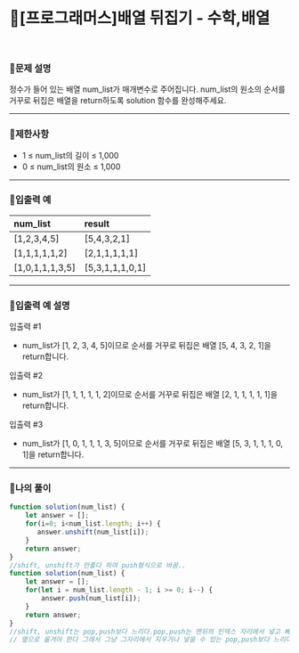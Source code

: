 # 🦄[프로그래머스]배열 뒤집기 - 수학,배열
<br/>

### 🧡문제 설명
정수가 들어 있는 배열 num_list가 매개변수로 주어집니다. num_list의 원소의 순서를 거꾸로 뒤집은 배열을 return하도록 solution 함수를 완성해주세요.
***
### 💛제한사항
- 1 ≤ num_list의 길이 ≤ 1,000
- 0 ≤ num_list의 원소 ≤ 1,000
***
### 💚입출력 예
| num_list | result |
|:---------|:---------|
| [1,2,3,4,5] | [5,4,3,2,1] |
| [1,1,1,1,1,2] | [2,1,1,1,1,1] |
| [1,0,1,1,1,3,5] | [5,3,1,1,1,0,1] |
***
### 💙입출력 예 설명
입출력 #1
- num_list가 [1, 2, 3, 4, 5]이므로 순서를 거꾸로 뒤집은 배열 [5, 4, 3, 2, 1]을 return합니다.

입출력 #2
- num_list가 [1, 1, 1, 1, 1, 2]이므로 순서를 거꾸로 뒤집은 배열 [2, 1, 1, 1, 1, 1]을 return합니다.

입출력 #3
- num_list가 [1, 0, 1, 1, 1, 3, 5]이므로 순서를 거꾸로 뒤집은 배열 [5, 3, 1, 1, 1, 0, 1]을 return합니다.
***
### 💜나의 풀이
```javascript
function solution(num_list) {
    let answer = [];
    for(i=0; i<num_list.length; i++) {
       answer.unshift(num_list[i]);
    }
    return answer;
}
//shift, unshift가 안좋다 하여 push형식으로 바꿈..
function solution(num_list) {
    let answer = [];
    for(let i = num_list.length - 1; i >= 0; i--) {
        answer.push(num_list[i]);
    }
    return answer;
}
//shift, unshift는 pop,push보다 느리다.pop,push는 맨뒤의 인덱스 자리에서 넣고 빼기만 하면 되는데 shift,unshift는 기존의 있었던 자리에서 한칸씩
// 옆으로 옮겨야 한다 그래서 그냥 그자리에서 지우거나 넣을 수 있는 pop,push보다 느리다.
```